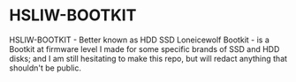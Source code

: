 # HSLIW-BOOTKIT
HSLIW-BOOTKIT - Better known as  HDD SSD Loneicewolf Bootkit  - is a Bootkit at firmware level I made for some specific brands of SSD and HDD disks; and I am still hesitating to make this repo, but will redact anything that shouldn't be public.
